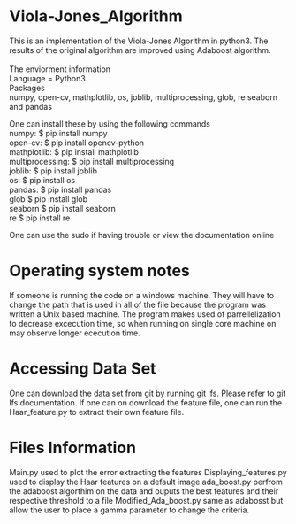 # Viola-Jones_Algorithm
This is an implementation of the Viola-Jones Algorithm in python3. The results of the original algorithm are improved using Adaboost algorithm.<br/> 
<br/>
The enviorment information<br/> 
Language = Python3<br/>
Packages<br/> 
numpy, open-cv, mathplotlib, os, joblib, multiprocessing, glob, re seaborn and pandas<br/>

One can install these by using the following commands<br/> 
numpy:   $ pip install numpy<br/>
open-cv: $ pip install opencv-python<br/>
mathplotlib: $ pip install mathplotlib<br/>
multiprocessing: $ pip install multiprocessing<br/>
joblib: $ pip install joblib<br/>
os: $ pip install os<br/>
pandas: $ pip install pandas<br/> 
glob $ pip install glob<br/>
seaborn $ pip install seaborn<br/>
re $ pip install re<br/>


One can use the sudo if having trouble or view the documentation online

# Operating system notes
If someone is running the code on a windows machine. They will have to change the path that is used in all of the file because the program was written a Unix based machine. The program makes used of parrellelization to decrease excecution time, so when running on single core machine on may observe longer ececution time.  

# Accessing Data Set
One can download the data set from git by running git lfs. Please refer to git lfs documentation. If one can on download the feature file, one can run the Haar_feature.py to extract their own feature file. 

# Files Information
Main.py used to plot the error extracting the features 
Displaying_features.py used to display the Haar features on a default image
ada_boost.py perfrom the adaboost algorthim on the data and ouputs the best features and their respective threshold to a file
Modified_Ada_boost.py same as adabosst but allow the user to place a gamma parameter to change the criteria.

